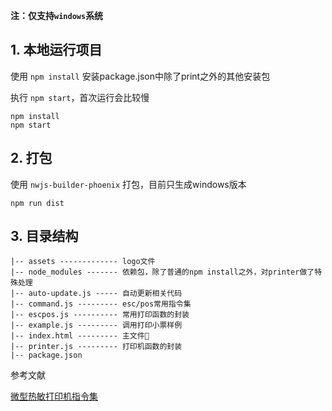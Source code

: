 **注：仅支持`windows`系统**

## 1. 本地运行项目

使用 `npm install` 安装package.json中除了print之外的其他安装包

执行 `npm start`，首次运行会比较慢
```
npm install
npm start
```

## 2. 打包

使用 `nwjs-builder-phoenix` 打包，目前只生成windows版本
```
npm run dist
```


## 3. 目录结构
```
|-- assets ------------- logo文件
|-- node_modules ------- 依赖包，除了普通的npm install之外，对printer做了特殊处理
|-- auto-update.js ----- 自动更新相关代码
|-- command.js --------- esc/pos常用指令集
|-- escpos.js ---------- 常用打印函数的封装
|-- example.js --------- 调用打印小票样例
|-- index.html --------- 主文件
|-- printer.js --------- 打印机函数的封装
|-- package.json
```


参考文献 

[微型热敏打印机指令集](https://wenku.baidu.com/view/6de8b8fec281e53a5902ff98#1?qq-pf-to=pcqq.c2c)